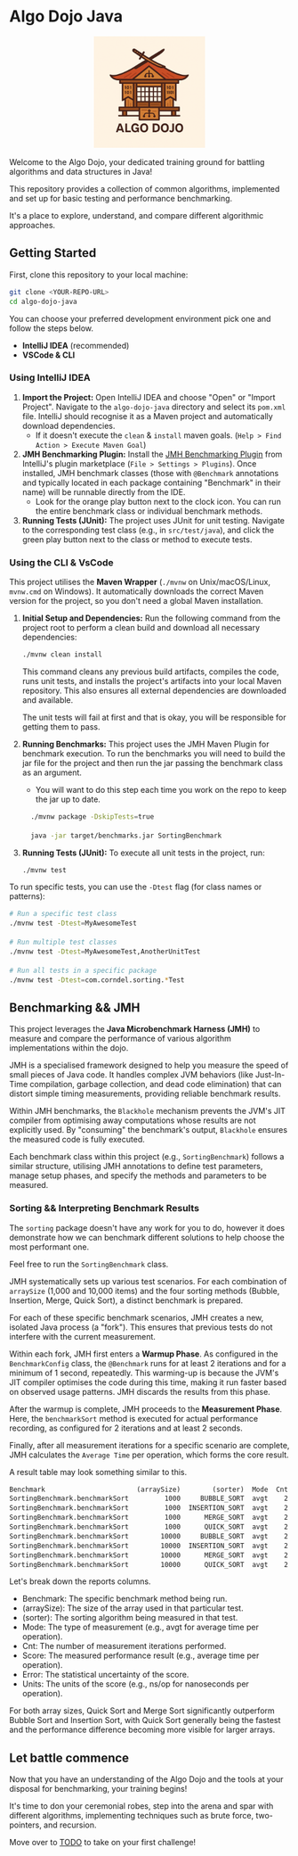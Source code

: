 # Algo Dojo Java

<p align="center">
  <img width="200px" src="src/main/resources/images/logo.png" alt="Algo Dojo Logo" />
</p>

Welcome to the Algo Dojo, your dedicated training ground for battling algorithms and data structures in Java!

This repository provides a collection of common algorithms, implemented and set up for basic testing and performance
benchmarking.

It's a place to explore, understand, and compare different algorithmic approaches.

## Getting Started

First, clone this repository to your local machine:

```bash
git clone <YOUR-REPO-URL>
cd algo-dojo-java
````

You can choose your preferred development environment pick one and follow the steps below.

- **IntelliJ IDEA** (recommended)
- **VSCode & CLI**

### Using IntelliJ IDEA

1. **Import the Project:** Open IntelliJ IDEA and choose "Open" or "Import Project". Navigate to the `algo-dojo-java`
   directory and select its `pom.xml` file. IntelliJ should recognise it as a Maven project and automatically download
   dependencies.
    - If it doesn't execute the `clean` & `install` maven goals. (`Help > Find Action > Execute Maven Goal`)
2. **JMH Benchmarking Plugin:** Install
   the [JMH Benchmarking Plugin](https://plugins.jetbrains.com/plugin/7529-jmh-java-microbenchmark-harness) from
   IntelliJ's plugin marketplace (`File > Settings > Plugins`). Once installed, JMH benchmark classes (those with
   `@Benchmark` annotations and typically located in each package containing "Benchmark" in their name) will be runnable
   directly from the IDE.
    - Look for the orange play button next to the clock icon. You can run the entire benchmark class
      or individual benchmark methods.
3. **Running Tests (JUnit):** The project uses JUnit for unit testing. Navigate to the corresponding test class (e.g.,
   in `src/test/java`), and click the green play button next to the class or method to execute tests.

### Using the CLI & VsCode

This project utilises the **Maven Wrapper** (`./mvnw` on Unix/macOS/Linux, `mvnw.cmd` on Windows). It automatically downloads the correct Maven version for the project, so you don't need a global Maven installation.


1. **Initial Setup and Dependencies:**
   Run the following command from the project root to perform a clean build and download all necessary dependencies:

   ```bash
   ./mvnw clean install
   ```

   This command cleans any previous build artifacts, compiles the code, runs unit tests, and installs the project's
   artifacts into your local Maven repository. This also ensures all external dependencies are downloaded and available.

   The unit tests will fail at first and that is okay, you will be responsible for getting them to pass.

2. **Running Benchmarks:**
   This project uses the JMH Maven Plugin for benchmark execution.
   To run the benchmarks you will need to build the jar file for the project and then run the jar passing the
   benchmark class as an argument.
    - You will want to do this step each time you work on the repo to keep the jar up to date.

   ```bash
     ./mvnw package -DskipTests=true
   
     java -jar target/benchmarks.jar SortingBenchmark
   ```

3. **Running Tests (JUnit):**
   To execute all unit tests in the project, run:

   ```bash
   ./mvnw test
   ```

To run specific tests, you can use the `-Dtest` flag (for class names or patterns):

   ```bash
   # Run a specific test class
   ./mvnw test -Dtest=MyAwesomeTest

   # Run multiple test classes
   ./mvnw test -Dtest=MyAwesomeTest,AnotherUnitTest

   # Run all tests in a specific package
   ./mvnw test -Dtest=com.corndel.sorting.*Test
   ```

## Benchmarking && JMH

This project leverages the **Java Microbenchmark Harness (JMH)** to measure and compare the performance of
various algorithm implementations within the dojo.

JMH is a specialised framework designed to help you measure the speed of small pieces of Java code. It
handles complex JVM behaviors (like Just-In-Time compilation, garbage collection, and dead code
elimination) that can distort simple timing measurements, providing reliable benchmark results.

Within JMH benchmarks, the `Blackhole` mechanism prevents the JVM's JIT compiler from optimising away computations whose
results are not explicitly used. By "consuming" the benchmark's output, `Blackhole` ensures the measured code is fully
executed.

Each benchmark class within this project (e.g., `SortingBenchmark`) follows a similar structure, utilising JMH
annotations to define test parameters, manage setup phases, and specify the methods and parameters to be measured.

### Sorting && Interpreting Benchmark Results

The `sorting` package doesn't have any work for you to do, however it does
demonstrate how we can benchmark different solutions to help choose the most
performant one.

Feel free to run the `SortingBenchmark` class.

JMH systematically sets up various test scenarios. For each combination of `arraySize` (1,000 and 10,000 items) and the four sorting methods (Bubble, Insertion, Merge, Quick Sort), a distinct benchmark is prepared.

For each of these specific benchmark scenarios, JMH creates a new, isolated Java process (a "fork"). This ensures that previous tests do not interfere with the current measurement.

Within each fork, JMH first enters a **Warmup Phase**. As configured in the `BenchmarkConfig` class, the `@Benchmark` runs for at least 2 iterations and for a minimum of 1 second, repeatedly. This warming-up is because the JVM's JIT compiler optimises the code during this time, making it run faster based on observed usage patterns. JMH discards the results from this phase.

After the warmup is complete, JMH proceeds to the **Measurement Phase**. Here, the `benchmarkSort` method is executed for actual performance recording, as configured for 2 iterations and at least 2 seconds.

Finally, after all measurement iterations for a specific scenario are complete, JMH calculates the `Average Time` per operation, which forms the core result.

A result table may look something similar to this.

```txt
Benchmark                       (arraySize)        (sorter)  Mode  Cnt          Score   Error  Units
SortingBenchmark.benchmarkSort         1000     BUBBLE_SORT  avgt    2    1208766.102          ns/op
SortingBenchmark.benchmarkSort         1000  INSERTION_SORT  avgt    2      77355.031          ns/op
SortingBenchmark.benchmarkSort         1000      MERGE_SORT  avgt    2      49039.550          ns/op
SortingBenchmark.benchmarkSort         1000      QUICK_SORT  avgt    2      21177.616          ns/op
SortingBenchmark.benchmarkSort        10000     BUBBLE_SORT  avgt    2  145963978.250          ns/op
SortingBenchmark.benchmarkSort        10000  INSERTION_SORT  avgt    2    6743038.553          ns/op
SortingBenchmark.benchmarkSort        10000      MERGE_SORT  avgt    2    1355871.755          ns/op
SortingBenchmark.benchmarkSort        10000      QUICK_SORT  avgt    2     966735.516          ns/op
```
Let's break down the reports columns.

- Benchmark: The specific benchmark method being run.
- (arraySize): The size of the array used in that particular test.
- (sorter): The sorting algorithm being measured in that test.
- Mode: The type of measurement (e.g., avgt for average time per operation).
- Cnt: The number of measurement iterations performed.
- Score: The measured performance result (e.g., average time per operation).
- Error: The statistical uncertainty of the score.
- Units: The units of the score (e.g., ns/op for nanoseconds per operation).

For both array sizes, Quick Sort and Merge Sort significantly outperform Bubble Sort and Insertion Sort, with Quick Sort generally being the fastest and the performance difference becoming more visible for larger arrays.

## Let battle commence

Now that you have an understanding of the Algo Dojo and the tools at your disposal for benchmarking, your training begins!

It's time to don your ceremonial robes, step into the arena and spar with different algorithms, implementing techniques such as brute force, two-pointers, and recursion. 

Move over to [TODO](./TODO.md) to take on your first challenge!
